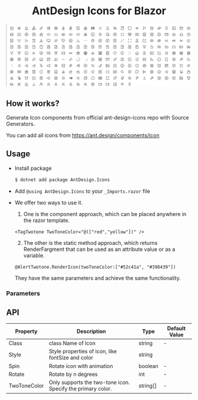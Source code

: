 <h1 align="center">AntDesign Icons for Blazor</h1>

<div align="center">
  <img src="./docs/assets/screenshot.png" />
</div>

## How it works?

Generate Icon components from official ant-design-icons repo with Source Generators.

You can add all icons from https://ant.design/components/icon

## Usage

- Install package
  ```bash
  $ dotnet add package AntDesign.Icons
  ```

- Add `@using AntDesign.Icons` to your `_Imports.razor` file

- We offer two ways to use it.  

  1. One is the component approach, which can be placed anywhere in the razor template. 

    ```razor
    <TagTwotone TwoToneColor="@(["red","yellow"])" />
    ```

  2. The other is the static method approach, which returns RenderFargment that can be used as an attribute value or as a variable.
  
    ```razor
    @AlertTwotone.RenderIcon(twoToneColor:["#52c41a", "#398439"])
    ```

  They have the same parameters and achieve the same functionality.


### Parameters

## API

| Property | Description | Type | Default Value |
| --- | --- | --- | --- |
| Class | class Name of Icon |string         | -         |
| Style   | Style properties of icon, like fontSize and color| string       |
| Spin | Rotate icon with animation | boolean         |-       |
| Rotate |Rotate by n degrees | int  | -  |
| TwoToneColor |Only supports the two-tone icon. Specify the primary color.| string[]  | -  |
